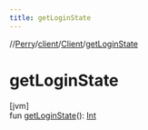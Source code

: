 ```yaml
---
title: getLoginState
---
```

//[Perry](../../../index.html)/[client](../index.html)/[Client](index.html)/[getLoginState](get-login-state.html)



# getLoginState



[jvm]\
fun [getLoginState](get-login-state.html)(): [Int](https://kotlinlang.org/api/latest/jvm/stdlib/kotlin/-int/index.html)





